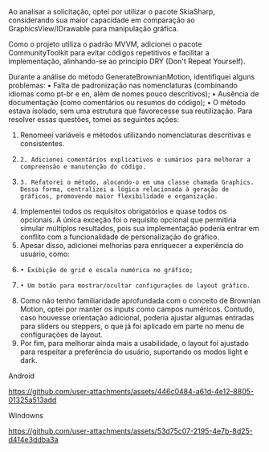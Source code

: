 Ao analisar a solicitação, optei por utilizar o pacote SkiaSharp, considerando sua maior capacidade em comparação ao GraphicsView/IDrawable para manipulação gráfica.

Como o projeto utiliza o padrão MVVM, adicionei o pacote CommunityToolkit para evitar códigos repetitivos e facilitar a implementação, alinhando-se ao princípio DRY (Don't Repeat Yourself).

Durante a análise do método GenerateBrownianMotion, identifiquei alguns problemas:
• Falta de padronização nas nomenclaturas (combinando idiomas como pt-br e en, além de nomes pouco descritivos);
• Ausência de documentação (como comentários ou resumos do código);
• O método estava isolado, sem uma estrutura que favorecesse sua reutilização.
Para resolver essas questões, tomei as seguintes ações:
1. Renomeei variáveis e métodos utilizando nomenclaturas descritivas e consistentes.
2.     2. Adicionei comentários explicativos e sumários para melhorar a compreensão e manutenção do código.
3.     3. Refatorei o método, alocando-o em uma classe chamada Graphics. Dessa forma, centralizei a lógica relacionada à geração de gráficos, promovendo maior flexibilidade e organização.
4. Implementei todos os requisitos obrigatórios e quase todos os opcionais. A única exceção foi o requisito opcional que permitiria simular múltiplos resultados, pois sua implementação poderia entrar em conflito com a funcionalidade de personalização do gráfico.
5. Apesar disso, adicionei melhorias para enriquecer a experiência do usuário, como:
6.     • Exibição de grid e escala numérica no gráfico;
7.     • Um botão para mostrar/ocultar configurações de layout gráfico.
8. Como não tenho familiaridade aprofundada com o conceito de Brownian Motion, optei por manter os inputs como campos numéricos. Contudo, caso houvesse orientação adicional, poderia ajustar algumas entradas para sliders ou steppers, o que já foi aplicado em parte no menu de configurações de layout.
9. Por fim, para melhorar ainda mais a usabilidade, o layout foi ajustado para respeitar a preferência do usuário, suportando os modos light e dark.

    
Android

https://github.com/user-attachments/assets/446c0484-a61d-4e12-8805-01325a513add

Windowns

https://github.com/user-attachments/assets/53d75c07-2195-4e7b-8d25-d414e3ddba3a



